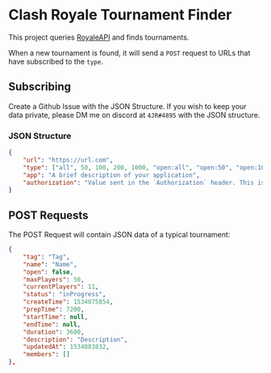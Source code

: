 # Clash Royale Tournament Finder

This project queries [RoyaleAPI](https://docs.royaleapi.com) and finds tournaments.

When a new tournament is found, it will send a `POST` request to URLs that have subscribed to the `type`.

## Subscribing

Create a Github Issue with the JSON Structure. If you wish to keep your data private, please DM me on discord at `4JR#4895` with the JSON structure.

### JSON Structure
```json
{
    "url": "https://url.com",
    "type": ["all", 50, 100, 200, 1000, "open:all", "open:50", "open:100", "open:200", "open:1000"],
    "app": "A brief description of your application",
    "authorization": "Value sent in the `Authorization` header. This is mostly used if you want your data to be private"
}
```

## POST Requests

The POST Request will contain JSON data of a typical tournament:
```json
{
    "tag": "Tag",
    "name": "Name",
    "open": false,
    "maxPlayers": 50,
    "currentPlayers": 11,
    "status": "inProgress",
    "createTime": 1534075854,
    "prepTime": 7200,
    "startTime": null,
    "endTime": null,
    "duration": 3600,
    "description": "Description",
    "updatedAt": 1534083832,
    "members": []
},
```
